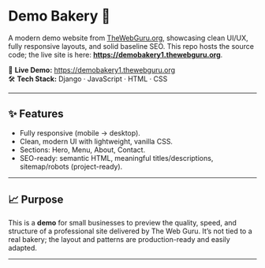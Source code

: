 # Demo Bakery 🍞

A modern demo website from [TheWebGuru.org](https://thewebguru.org), showcasing clean UI/UX, fully responsive layouts, and solid baseline SEO. This repo hosts the source code; the live site is here: **https://demobakery1.thewebguru.org**.

🔗 **Live Demo:** https://demobakery1.thewebguru.org  
🛠 **Tech Stack:** Django · JavaScript · HTML · CSS

---

## ✨ Features
- Fully responsive (mobile → desktop).
- Clean, modern UI with lightweight, vanilla CSS.
- Sections: Hero, Menu, About, Contact.
- SEO-ready: semantic HTML, meaningful titles/descriptions, sitemap/robots (project-ready).

---

## 📈 Purpose
This is a **demo** for small businesses to preview the quality, speed, and structure of a professional site delivered by The Web Guru. It’s not tied to a real bakery; the layout and patterns are production-ready and easily adapted.

---

